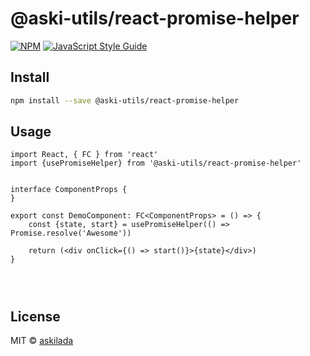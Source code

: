 # @aski-utils/react-promise-helper


[![NPM](https://img.shields.io/npm/v/react-promise-helper.svg)](https://www.npmjs.com/package/react-promise-helper) [![JavaScript Style Guide](https://img.shields.io/badge/code_style-standard-brightgreen.svg)](https://standardjs.com)

## Install

```bash
npm install --save @aski-utils/react-promise-helper
```

## Usage

```tsx
import React, { FC } from 'react'
import {usePromiseHelper} from '@aski-utils/react-promise-helper'


interface ComponentProps {
}

export const DemoComponent: FC<ComponentProps> = () => {
    const {state, start} = usePromiseHelper(() => Promise.resolve('Awesome'))

    return (<div onClick={() => start()}>{state}</div>)
}




```

## License

MIT © [askilada](https://github.com/askilada)
